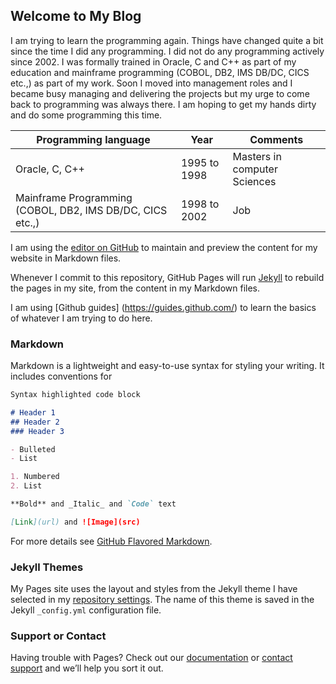 ## Welcome to My Blog

I am trying to learn the programming again. Things have changed quite a bit since the time I did any programming. I did not do any programming actively since 2002. I was formally trained in Oracle, C and C++ as part of my education and mainframe programming (COBOL, DB2, IMS DB/DC, CICS etc.,) as part of my work. Soon I moved into management roles and I became busy managing and delivering the projects but my urge to come back to programming was always there. I am hoping to get my hands dirty and do some programming this time.

Programming language | Year | Comments
-------------------- | ---- | --------
Oracle, C, C++ | 1995 to 1998 | Masters in computer Sciences
Mainframe Programming (COBOL, DB2, IMS DB/DC, CICS etc.,) | 1998 to 2002 | Job

I am using the [editor on GitHub](https://github.com/pyarravajhala/pyarravajhala.github.io/edit/master/index.md) to maintain and preview the content for my website in Markdown files.

Whenever I commit to this repository, GitHub Pages will run [Jekyll](https://jekyllrb.com/) to rebuild the pages in my site, from the content in my Markdown files.

I am using [Github guides] (https://guides.github.com/) to learn the basics of whatever I am trying to do here.

### Markdown

Markdown is a lightweight and easy-to-use syntax for styling your writing. It includes conventions for

```markdown
Syntax highlighted code block

# Header 1
## Header 2
### Header 3

- Bulleted
- List

1. Numbered
2. List

**Bold** and _Italic_ and `Code` text

[Link](url) and ![Image](src)
```

For more details see [GitHub Flavored Markdown](https://guides.github.com/features/mastering-markdown/).

### Jekyll Themes

My Pages site uses the layout and styles from the Jekyll theme I have selected in my [repository settings](https://github.com/pyarravajhala/pyarravajhala.github.io/settings). The name of this theme is saved in the Jekyll `_config.yml` configuration file.

### Support or Contact

Having trouble with Pages? Check out our [documentation](https://help.github.com/categories/github-pages-basics/) or [contact support](https://github.com/contact) and we’ll help you sort it out.
